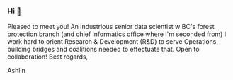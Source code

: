 ### Hi 👋
Pleased to meet you! An industrious senior data scientist w BC's forest protection branch (and chief informatics office where I'm seconded from) I work hard to orient Research & Development (R&D) to serve Operations, building bridges and coalitions needed to effectuate that. Open to collaboration! 
Best regards,

Ashlin

<!--
**ashlinrichardson/ashlinrichardson** is a ✨ _special_ ✨ repository because its `README.md` (this file) appears on your GitHub profile.

Here are some ideas to get you started:

- 🔭 I’m currently working on ...
- 🌱 I’m currently learning ...
- 👯 I’m looking to collaborate on ...
- 🤔 I’m looking for help with ...
- 💬 Ask me about ...
- 📫 How to reach me: ...
- 😄 Pronouns: ...
- ⚡ Fun fact: ...
-->
